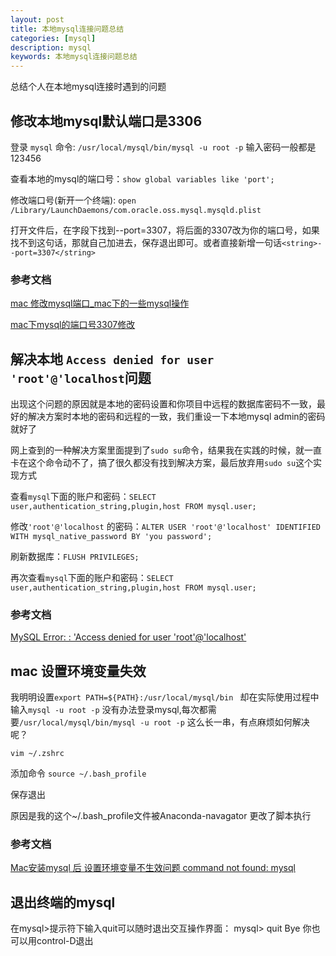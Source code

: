 ```yaml
---
layout: post
title: 本地mysql连接问题总结
categories: [mysql]
description: mysql
keywords: 本地mysql连接问题总结
---
```


总结个人在本地mysql连接时遇到的问题

## 修改本地mysql默认端口是3306

登录 `mysql` 命令: `/usr/local/mysql/bin/mysql -u root -p` 输入密码一般都是123456

查看本地的mysql的端口号：`show global variables like 'port';`

修改端口号(新开一个终端): `open /Library/LaunchDaemons/com.oracle.oss.mysql.mysqld.plist`

打开文件后，在字段下找到--port=3307，将后面的3307改为你的端口号，如果找不到这句话，那就自己加进去，保存退出即可。或者直接新增一句话`<string>--port=3307</string>`

### 参考文档
[mac 修改mysql端口_mac下的一些mysql操作](https://blog.csdn.net/weixin_39669265/article/details/113196263)

[mac下mysql的端口号3307修改](https://blog.csdn.net/zzhongcy/article/details/51242071)

## 解决本地 `Access denied for user 'root'@'localhost`问题
出现这个问题的原因就是本地的密码设置和你项目中远程的数据库密码不一致，最好的解决方案时本地的密码和远程的一致，我们重设一下本地mysql admin的密码就好了

网上查到的一种解决方案里面提到了`sudo su`命令，结果我在实践的时候，就一直卡在这个命令动不了，搞了很久都没有找到解决方案，最后放弃用`sudo su`这个实现方式

查看`mysql`下面的账户和密码：`SELECT user,authentication_string,plugin,host FROM mysql.user;`

修改`'root'@'localhost` 的密码：`ALTER USER 'root'@'localhost' IDENTIFIED WITH mysql_native_password BY 'you password';`

刷新数据库：`FLUSH PRIVILEGES;`

再次查看`mysql`下面的账户和密码：`SELECT user,authentication_string,plugin,host FROM mysql.user;`

### 参考文档
[MySQL Error: : 'Access denied for user 'root'@'localhost'](https://stackoverflow.com/questions/41645309/mysql-error-access-denied-for-user-rootlocalhost)

## mac 设置环境变量失效

我明明设置`export PATH=${PATH}:/usr/local/mysql/bin ` 却在实际使用过程中输入`mysql -u root -p` 没有办法登录mysql,每次都需要`/usr/local/mysql/bin/mysql -u root -p` 这么长一串，有点麻烦如何解决呢？

`vim ~/.zshrc`

添加命令 `source ~/.bash_profile`

保存退出

原因是我的这个~/.bash_profile文件被Anaconda-navagator 更改了脚本执行

### 参考文档
[Mac安装mysql 后 设置环境变量不生效问题 command not found: mysql](https://blog.csdn.net/Chad97/article/details/102533405)

## 退出终端的mysql

在mysql>提示符下输入quit可以随时退出交互操作界面：
  mysql> quit
  Bye
你也可以用control-D退出



